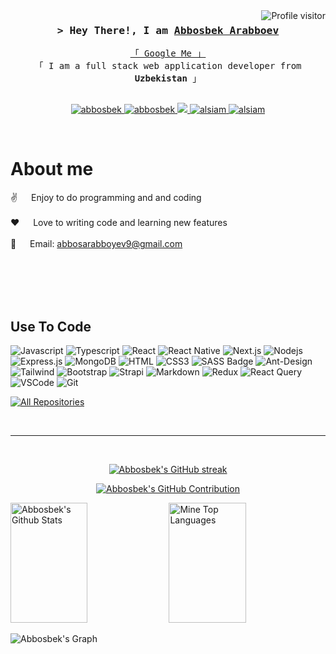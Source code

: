 <a href="https://komarev.com/ghpvc/?username=arabboyev01" >
  <img align="right" src="https://komarev.com/ghpvc/?username=arabboyev01&label=Visitors&color=0e75b6&style=flat" alt="Profile visitor"  />
</a> 
<!-- [![wakatime](https: //wakatime.com/badge/user/eebb3dd8-d9b2-40de-9b88-6fd6cac99dbc.svg)](https://wakatime.com/waka_e14e1222-0a64-4c61-a662-e3bbbe762328) -->
<h3 align="center">
      <samp>&gt; Hey There!, I am <b><a target="_blank" href="https://me-abbos.netlify.app">Abbosbek Arabboev</a></b> </samp>
</h3>

<p align="center"> 
  <samp>
    <a href="https://www.google.com/search?q=a.arabboev_">「 Google Me 」</a>
    <br>
    「 I am a full stack web application developer from <b>Uzbekistan</b> 」
    <br>
    <br>
  </samp> 
</p>
<p align="center">
 <a href="https://me-abbos.netlify.app" target="blank">
  <img src="https://img.shields.io/badge/Website-DC143C?style=for-the-badge&logo=medium&logoColor=white" alt="abbosbek" />
 </a>
 <a href="https://www.linkedin.com/in/arabboev" target="_blank">
  <img src="https://img.shields.io/badge/LinkedIn-0077B5?style=for-the-badge&logo=linkedin&logoColor=white" alt="abbosbek"/>
 </a>

 <a href="https://twitter.com/arabboyev_" target="_blank">
  <img src="https://img.shields.io/badge/Twitter-1DA1F2?style=for-the-badge&logo=twitter&logoColor=white" />
 </a>
 <a href="https://www.instagram.com/a.arabboev_" target="_blank">
  <img src="https://img.shields.io/badge/Instagram-fe4164?style=for-the-badge&logo=instagram&logoColor=white" alt="alsiam" />
 </a> 
 <a href="https://leetcode.com/arabboyev_" target="_blank">
  <img src="https://img.shields.io/badge/LeetCode-F0DB4F?style=for-the-badge&logo=leetcode&logoColor=#000" alt="alsiam"  />
  </a> 
</p>
<br />

 # About me
 
<p>
 <!-- <img align="right" width="350" src="https://www.dropbox.com/scl/fi/yy85ftx6kqiyhvfrksi8x/kisspng-computer-programming-programmer-icon-design-softwa-coder-png-transparent-image-5a756d89c09351.0972296815176451937888.png?rlkey=98s74bs89k33qbtasea4c1hll&dl=0" alt="Coding gif" /> ---> 
  
 ✌️ &emsp; Enjoy to do programming and and coding <br/><br/>
 ❤️ &emsp; Love to writing code and learning new features<br/><br/>
 📧 &emsp; Email: abbosarabboyev9@gmail.com<br/><br/>

</p>

<br/>
<br/>
<br/>

## Use To Code

![Javascript](https://img.shields.io/badge/Javascript-F0DB4F?style=for-the-badge&labelColor=black&logo=javascript&logoColor=F0DB4F)
![Typescript](https://img.shields.io/badge/Typescript-007acc?style=for-the-badge&labelColor=black&logo=typescript&logoColor=007acc)
![React](https://img.shields.io/badge/-React-61DBFB?style=for-the-badge&labelColor=black&logo=react&logoColor=61DBFB)
![React Native](https://img.shields.io/badge/React_Native-20232A?style=for-the-badge&logo=react&logoColor=61DAFB)
![Next.js](https://img.shields.io/badge/next.js-000000?style=for-the-badge&logo=nextdotjs&logoColor=white)
![Nodejs](https://img.shields.io/badge/Nodejs-3C873A?style=for-the-badge&labelColor=black&logo=node.js&logoColor=3C873A)
![Express.js](https://img.shields.io/badge/Express.js-000000?style=for-the-badge&logo=express&logoColor=white)
![MongoDB](https://img.shields.io/badge/MongoDB-4EA94B?style=for-the-badge&logo=mongodb&logoColor=white)
![HTML](https://img.shields.io/badge/HTML5-E34F26?style=for-the-badge&logo=html5&logoColor=white)
![CSS3](https://img.shields.io/badge/CSS3-1572B6?style=for-the-badge&logo=css3&logoColor=white)
![SASS Badge](https://img.shields.io/badge/Sass-CC6699?style=for-the-badge&logo=sass&logoColor=white)
![Ant-Design](https://img.shields.io/badge/AntDesign-0170FE?style=for-the-badge&logo=antdesign&logoColor=white)
![Tailwind](https://img.shields.io/badge/Tailwind_CSS-092749?style=for-the-badge&logo=tailwindcss&logoColor=06B6D4&labelColor=000000)
![Bootstrap](https://img.shields.io/badge/Bootstrap-563D7C?style=for-the-badge&logo=bootstrap&logoColor=white)
![Strapi](https://img.shields.io/badge/strapi-2E7EEA?style=for-the-badge&logo=strapi&logoColor=white)
![Markdown](https://img.shields.io/badge/Markdown-000000?style=for-the-badge&logo=markdown&logoColor=white)
![Redux](https://img.shields.io/badge/Redux-593D88?style=for-the-badge&logo=redux&logoColor=white)
![React Query](https://img.shields.io/badge/-React_Query-FF4154?style=for-the-badge&logo=react%20query&logoColor=white)
![VSCode](https://img.shields.io/badge/Visual_Studio-0078d7?style=for-the-badge&logo=visual%20studio&logoColor=white)
![Git](https://img.shields.io/badge/Git-F05032?style=for-the-badge&logo=git&logoColor=white)
<br/>

<p align="left">
  <a href="https://github.com/arabboyev01?tab=repositories" target="_blank"><img alt="All Repositories" title="All Repositories" src="https://img.shields.io/badge/-All%20Repos-2962FF?style=for-the-badge&logo=koding&logoColor=white"/></a>
</p>
<br/>
<hr/>
<br/>

<p align="center">
  <a href="https://github.com/arabboyev01">
    <img src="https://github-readme-streak-stats.herokuapp.com/?user=arabboyev01&theme=radical&border=7F3FBF&background=0D1117" alt="Abbosbek's GitHub streak"/>
  </a>
</p>

<p align="center">
  <a href="https://github.com/arabboyev01">
    <img src="https://github-profile-summary-cards.vercel.app/api/cards/profile-details?username=arabboyev01&theme=radical" alt="Abbosbek's GitHub Contribution"/>
  </a>
</p>

<a> 
    <a href="https://github.com/arabboyev01"><img alt="Abbosbek's Github Stats" src="https://denvercoder1-github-readme-stats.vercel.app/api?username=arabboyev01&show_icons=true&count_private=true&theme=react&border_color=7F3FBF&bg_color=0D1117&title_color=F85D7F&icon_color=F8D866" height="192px" width="49.5%"/></a>
  <a href="https://github.com/arabboyev01"><img alt="Mine Top Languages" src="https://denvercoder1-github-readme-stats.vercel.app/api/top-langs/?username=arabboyev01&langs_count=8&layout=compact&theme=react&border_color=7F3FBF&bg_color=0D1117&title_color=F85D7F&icon_color=F8D866" height="192px" width="49.5%"/></a>
  <br/>
</a>


![Abbosbek's Graph](https://github-readme-activity-graph.vercel.app/graph?username=arabboyev01&custom_title=Abbosbek's%20GitHub%20Activity%20Graph&bg_color=0D1117&color=7F3FBF&line=7F3FBF&point=7F3FBF&area_color=FFFFFF&title_color=FFFFFF&area=true)

